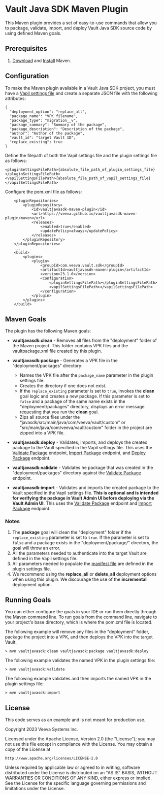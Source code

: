 # Vault Java SDK Maven Plugin

This Maven plugin provides a set of easy-to-use commands that allow you to package, validate, import, and deploy Vault Java SDK source code by using defined Maven goals.

## Prerequisites
1. [Download](https://maven.apache.org/download.cgi) and [Install](https://maven.apache.org/install.html) Maven.

## Configuration

To make the Maven plugin available in a Vault Java SDK project, you must have a [Vapil settings file](https://github.com/veeva/vault-api-library) and create a separate JSON file with the following attributes:

```
{
  "deployment_option": "replace_all", 
  "package_name": "VPK filename",
  "package_type": "migration__v",
  "package_summary": "Summary of the package",
  "package_description": "Description of the package",
  "author": "Author of the package",
  "vault_id": "target Vault ID",
  "replace_existing": true
}
```
Define the filepath of both the Vapil settings file and the plugin settings file as follows:  

```
<pluginSettingsFilePath>{absolute_file_path_of_plugin_settings_file}</pluginSettingsFilePath>
<vapilSettingsFilePath>{absolute_file_path_of_vapil_settings_file}</vapilSettingsFilePath>
```

Configure the pom.xml file as follows:


```
    <pluginRepositories>
        <pluginRepository>
            <id>vaultjavasdk-maven-plugin</id>
            <url>https://veeva.github.io/vaultjavasdk-maven-plugin/maven</url>
            <releases>
                <enabled>true</enabled>
                <updatePolicy>always</updatePolicy>
            </releases>
        </pluginRepository>
    </pluginRepositories>
    ...
    <build>    
        <plugins>
        	<plugin>
        		<groupId>com.veeva.vault.sdk</groupId>
	        	<artifactId>vaultjavasdk-maven-plugin</artifactId>
	        	<version>23.1.0</version>
	        	<configuration>
	        		<pluginSettingsFilePath></pluginSettingsFilePath>
                    <vapilSettingsFilePath></vapilSettingsFilePath>
	        	</configuration>
        	</plugin>
        </plugins>
    </build>    
```

## Maven Goals 

The plugin has the following Maven goals:

* **vaultjavasdk:clean** - Removes all files from the "deployment" folder of the Maven project. This folder contains VPK files and the vaultpackage.xml file created by this plugin. 

* **vaultjavasdk:package** - Generates a VPK file in the "deployment/packages" directory:
    * Names the VPK file after the `package_name` parameter in the plugin settings file.
    * Creates the directory if one does not exist.
    * If the `replace_existing` parameter is set to `true`, invokes the **clean** goal logic and creates a new package. If this parameter is set to `false` and a package of the same name exists in the "deployment/packages" directory, displays an error message requesting that you run the **clean** goal. 
    * Zips all source files under the “javasdk/src/main/java/com/veeva/vault/custom” or "src/main/java/com/veeva/vault/custom" folder in the project are zipped into a VPK file.

* **vaultjavasdk:deploy** - Validates, imports, and deploys the created package to the Vault specified in the Vapil settings file. This uses the [Validate Package](https://developer.veevavault.com/api/23.1/#validate-package) endpoint, [Import Package](https://developer.veevavault.com/api/23.1/#import-package) endpoint, and [Deploy Package](https://developer.veevavault.com/api/23.1/#deploy-package) endpoint.

* **vaultjavasdk:validate** - Validates he package that was created in the "deployment/packages" directory against the [Validate Package](https://developer.veevavault.com/api/23.1/#validate-package) endpoint.

* **vaultjavasdk:import** - Validates and imports the created package to the Vault specified in the Vapil settings file. **This is optional and is intended for verifying the package in Vault Admin UI before deploying via the Vault Admin UI**. This uses the [Validate Package](https://developer.veevavault.com/api/23.1/#validate-package) endpoint and [Import Package](https://developer.veevavault.com/api/23.1/#import-package) endpoint.


### Notes

1. The **package** goal will clean the "deployment" folder if the `replace_existing` parameter is set to `true`. If the parameter is set to `false` and a package exists in the "deployment/package/" directory, the goal will throw an error.
2. All the parameters needed to authenticate into the target Vault are defined in the Vapil settings file.
3. All parameters needed to populate the [manifest file](https://developer.veevavault.com/sdk/#create-manifest-file) are defined in the plugin settings file.
4. We recommend using the **replace_all** or **delete_all** deployment options when using this plugin. We discourage the use of the **incremental** deployment option.



## Running Goals

You can either configure the goals in your IDE or run them directly through the Maven command line. To run goals from the command line, 
navigate to your project's base directory, which is where the pom.xml file is located.

The following example will remove any files in the "deployment" folder, package the project into a VPK, and then deploys the VPK into the target Vault.
   
    > mvn vaultjavasdk:clean vaultjavasdk:package vaultjavasdk:deploy

The following example validates the named VPK in the plugin settings file:

    > mvn vaultjavasdk:validate  
    
The following example validates and then imports the named VPK in the plugin settings file:

    > mvn vaultjavasdk:import  

## License

This code serves as an example and is not meant for production use.

Copyright 2023 Veeva Systems Inc.
 
Licensed under the Apache License, Version 2.0 (the "License");
you may not use this file except in compliance with the License.
You may obtain a copy of the License at
 
    http://www.apache.org/licenses/LICENSE-2.0

Unless required by applicable law or agreed to in writing, software
distributed under the License is distributed on an "AS IS" BASIS,
WITHOUT WARRANTIES OR CONDITIONS OF ANY KIND, either express or implied.
See the License for the specific language governing permissions and
limitations under the License.
